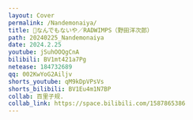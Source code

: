 ```yaml
---
layout: Cover
permalink: /Nandemonaiya/
title: 🌌なんでもないや／RADWIMPS（野田洋次郎）
path: 20240225_Nandemonaiya
date: 2024.2.25
youtube: jSuhOOQgCnA
bilibili: BV1mt421a7Pg
netease: 184732689
qq: 002KwYoG2Ailjv
shorts_youtube: qM9kDpVPsVs
shorts_bilibili: BV1Eu4m1N7BP
collab: 百里子规.
collab_link: https://space.bilibili.com/1587865386
---
```

